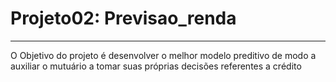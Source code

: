 # Projeto02: Previsao_renda

---
O Objetivo do projeto é desenvolver o melhor modelo preditivo de modo a auxiliar o mutuário a tomar suas próprias decisões referentes a crédito